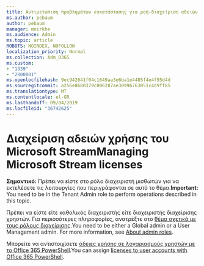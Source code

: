 ```yaml
---
title: Αντιμετώπιση προβλημάτων εγκατάστασης για ροή-διαχείριση αδειών ροής
ms.author: pebaum
author: pebaum
manager: mnirkhe
ms.audience: Admin
ms.topic: article
ROBOTS: NOINDEX, NOFOLLOW
localization_priority: Normal
ms.collection: Adm_O365
ms.custom:
- "1339"
- "2800001"
ms.openlocfilehash: 9ec942641f04c1649aa3e6ba1e4485f4e4f95d4d
ms.sourcegitcommit: a256e8680379c006287ae30996763051c4d9ff85
ms.translationtype: MT
ms.contentlocale: el-GR
ms.lasthandoff: 09/04/2019
ms.locfileid: "36742625"
---
```

# <a name="managing-microsoft-stream-licenses"></a><span data-ttu-id="be2db-102">Διαχείριση αδειών χρήσης του Microsoft Stream</span><span class="sxs-lookup"><span data-stu-id="be2db-102">Managing Microsoft Stream licenses</span></span>

<span data-ttu-id="be2db-103">**Σημαντικό:** Πρέπει να είστε στο ρόλο διαχειριστή μισθωτών για να εκτελέσετε τις λειτουργίες που περιγράφονται σε αυτό το θέμα.</span><span class="sxs-lookup"><span data-stu-id="be2db-103">**Important:** You need to be in the Tenant Admin role to perform operations described in this topic.</span></span>

<span data-ttu-id="be2db-104">Πρέπει να είστε είτε καθολικός διαχειριστής είτε διαχειριστής διαχείρισης χρηστών. Για περισσότερες πληροφορίες, ανατρέξτε στο [θέμα σχετικά με τους ρόλους διαχείρισης](https://docs.microsoft.com/office365/admin/add-users/about-admin-roles).</span><span class="sxs-lookup"><span data-stu-id="be2db-104">You need to be either a Global admin or a User Management admin. For more information, see [About admin roles](https://docs.microsoft.com/office365/admin/add-users/about-admin-roles).</span></span>

<span data-ttu-id="be2db-105">Μπορείτε να αντιστοιχίσετε [άδειες χρήσης σε λογαριασμούς χρηστών με το Office 365 PowerShell](https://go.microsoft.com/fwlink/p/?linkid=850410).</span><span class="sxs-lookup"><span data-stu-id="be2db-105">You can assign [licenses to user accounts with Office 365 PowerShell](https://go.microsoft.com/fwlink/p/?linkid=850410).</span></span>
